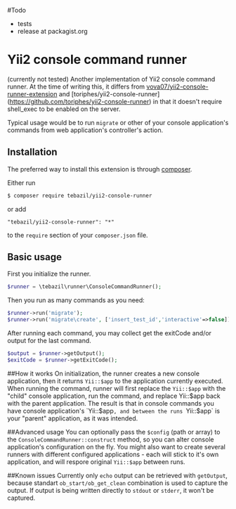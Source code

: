 #Todo
* tests
* release at packagist.org

# Yii2 console command runner
(currently not tested)
Another implementation of Yii2 console command runner. At the time of writing this, it differs from
[vova07/yii2-console-runner-extension](https://github.com/vova07/yii2-console-runner-extension) and [toriphes/yii2-console-runner] (https://github.com/toriphes/yii2-console-runner) in that it doesn't require shell_exec to be enabled on the server.

Typical usage would be to run `migrate` or other of your console application's commands from web application's controller's action.

## Installation

The preferred way to install this extension is through [composer](http://getcomposer.org/download/).

Either run

```bash
$ composer require tebazil/yii2-console-runner
```

or add

```
"tebazil/yii2-console-runner": "*"
```

to the `require` section of your `composer.json` file.

## Basic usage

First you initialize the runner.

```php
$runner = \tebazil\runner\ConsoleCommandRunner();
```

Then you run as many commands as you need:

```php
$runner->run('migrate');
$runner->run('migrate\create', ['insert_test_id','interactive'=>false]);
```

After running each command, you may collect get the exitCode and/or output for the last command.

```php
$output = $runner->getOutput();
$exitCode = $runner->getExitCode();
```

##How it works
On initialization, the runner creates a new console application, then it returns `Yii::$app` to the application currently executed. When running the command, runner will first replace the `Yii::$app` with the "child" console application, run the command, and replace Yii::$app back with the parent application.
The result is that in console commands you have console application's `Yii::$app`, and between the runs `Yii::$app` is your "parent" application, as it was intended.

##Advanced usage
You can optionally pass the `$config` (path or array) to the `ConsoleCommandRunner::construct` method, so you can alter console application's configuration on the fly. You might also want to create several runners with different configured applications - each will stick to it's own application, and will respore original `Yii::$app` between runs.

##Known issues
Currently only `echo` output can be retrieved with `getOutput`, because standart `ob_start/ob_get_clean` combination is used to capture the output. If output is being written directly to `stdout` or `stderr`, it won't be captured.